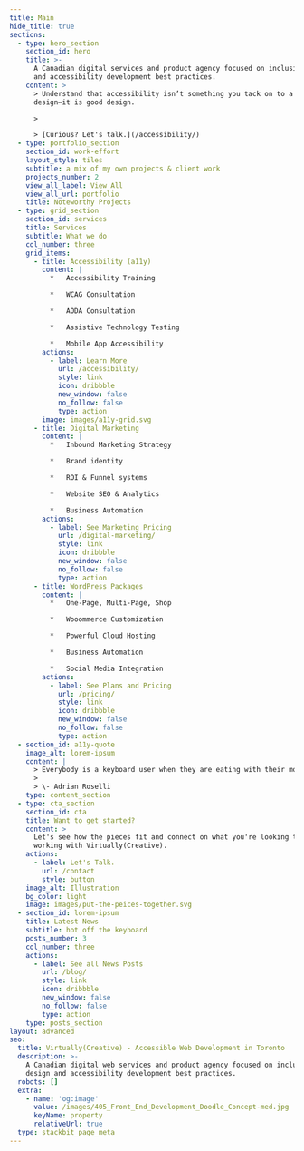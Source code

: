 ```yaml
---
title: Main
hide_title: true
sections:
  - type: hero_section
    section_id: hero
    title: >-
      A Canadian digital services and product agency focused on inclusive design
      and accessibility development best practices.
    content: >
      > Understand that accessibility isn’t something you tack on to a good
      design—it is good design.

      >

      > [Curious? Let's talk.](/accessibility/)
  - type: portfolio_section
    section_id: work-effort
    layout_style: tiles
    subtitle: a mix of my own projects & client work
    projects_number: 2
    view_all_label: View All
    view_all_url: portfolio
    title: Noteworthy Projects
  - type: grid_section
    section_id: services
    title: Services
    subtitle: What we do
    col_number: three
    grid_items:
      - title: Accessibility (a11y)
        content: |
          *   Accessibility Training

          *   WCAG Consultation

          *   AODA Consultation

          *   Assistive Technology Testing

          *   Mobile App Accessibility
        actions:
          - label: Learn More
            url: /accessibility/
            style: link
            icon: dribbble
            new_window: false
            no_follow: false
            type: action
        image: images/a11y-grid.svg
      - title: Digital Marketing
        content: |
          *   Inbound Marketing Strategy

          *   Brand identity

          *   ROI & Funnel systems

          *   Website SEO & Analytics

          *   Business Automation
        actions:
          - label: See Marketing Pricing
            url: /digital-marketing/
            style: link
            icon: dribbble
            new_window: false
            no_follow: false
            type: action
      - title: WordPress Packages
        content: |
          *   One-Page, Multi-Page, Shop

          *   Wooommerce Customization

          *   Powerful Cloud Hosting

          *   Business Automation

          *   Social Media Integration
        actions:
          - label: See Plans and Pricing
            url: /pricing/
            style: link
            icon: dribbble
            new_window: false
            no_follow: false
            type: action
  - section_id: a11y-quote
    image_alt: lorem-ipsum
    content: |
      > Everybody is a keyboard user when they are eating with their mouse hand.
      >
      > \- Adrian Roselli
    type: content_section
  - type: cta_section
    section_id: cta
    title: Want to get started?
    content: >
      Let's see how the pieces fit and connect on what you're looking to get
      working with Virtually(Creative).
    actions:
      - label: Let's Talk.
        url: /contact
        style: button
    image_alt: Illustration
    bg_color: light
    image: images/put-the-peices-together.svg
  - section_id: lorem-ipsum
    title: Latest News
    subtitle: hot off the keyboard
    posts_number: 3
    col_number: three
    actions:
      - label: See all News Posts
        url: /blog/
        style: link
        icon: dribbble
        new_window: false
        no_follow: false
        type: action
    type: posts_section
layout: advanced
seo:
  title: Virtually(Creative) - Accessible Web Development in Toronto
  description: >-
    A Canadian digital web services and product agency focused on inclusive
    design and accessibility development best practices.
  robots: []
  extra:
    - name: 'og:image'
      value: /images/405_Front_End_Development_Doodle_Concept-med.jpg
      keyName: property
      relativeUrl: true
  type: stackbit_page_meta
---
```

